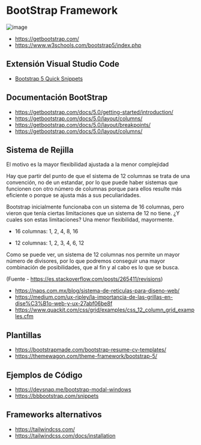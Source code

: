 # BootStrap Framework

![image](https://github.com/bjlanza/curso_imfe_php_mysql/assets/4384524/c1b5f7f7-46b5-4535-a921-af509f9935da)


- https://getbootstrap.com/ 
- https://www.w3schools.com/bootstrap5/index.php

## Extensión Visual Studio Code

- [Bootstrap 5 Quick Snippets](https://marketplace.visualstudio.com/items?itemName=AnbuselvanRocky.bootstrap5-vscode)

## Documentación BootStrap

- https://getbootstrap.com/docs/5.0/getting-started/introduction/
- https://getbootstrap.com/docs/5.0/layout/columns/
- https://getbootstrap.com/docs/5.0/layout/breakpoints/
- https://getbootstrap.com/docs/5.0/layout/columns/

## Sistema de Rejilla


El motivo es la mayor flexibilidad ajustada a la menor complejidad  

Hay que partir del punto de que el sistema de 12 columnas se trata de una convención, no de un estandar, por lo que puede haber sistemas que funcionen con otro número de columnas porque para ellos resulte más eficiente o porque se ajusta más a sus peculiaridades.  

Bootstrap inicialmente funcionaba con un sistema de 16 columnas, pero vieron que tenía ciertas limitaciones que un sistema de 12 no tiene. ¿Y cuales son estas limitaciones? Una menor flexibilidad, mayormente.  

- 16 columnas: 1, 2, 4, 8, 16  

- 12 columnas: 1, 2, 3, 4, 6, 12  

Como se puede ver, un sistema de 12 columnas nos permite un mayor número de divisores, por lo que podremos conseguir una mayor combinación de posibilidades, que al fin y al cabo es lo que se busca.  

(Fuente - https://es.stackoverflow.com/posts/265411/revisions)  

- https://naps.com.mx/blog/sistema-de-reticulas-para-diseno-web/
- https://medium.com/ux-ripley/la-importancia-de-las-grillas-en-dise%C3%B1o-web-y-ux-27abf06be8f
- https://www.quackit.com/css/grid/examples/css_12_column_grid_examples.cfm  

## Plantillas 

- https://bootstrapmade.com/bootstrap-resume-cv-templates/
- https://themewagon.com/theme-framework/bootstrap-5/

## Ejemplos de Código

- https://devsnap.me/bootstrap-modal-windows
- https://bbbootstrap.com/snippets

## Frameworks alternativos

- https://tailwindcss.com/
- https://tailwindcss.com/docs/installation
